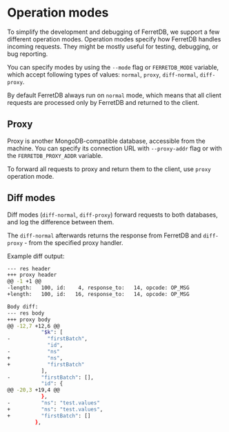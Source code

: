 ---
---

# Operation modes

To simplify the development and debugging of FerretDB, we support a few different operation modes.
Operation modes specify how FerretDB handles incoming requests.
They might be mostly useful for testing, debugging, or bug reporting.

You can specify modes by using the `--mode` flag or `FERRETDB_MODE` variable,
which accept following types of values: `normal`, `proxy`, `diff-normal`, `diff-proxy`.

By default FerretDB always run on `normal` mode, which means that all client requests
are processed only by FerretDB and returned to the client.

## Proxy

Proxy is another MongoDB-compatible database, accessible from the machine.
You can specify its connection URL with `--proxy-addr` flag or with the `FERRETDB_PROXY_ADDR` variable.

To forward all requests to proxy and return them to the client, use `proxy` operation mode.

## Diff modes

Diff modes (`diff-normal`, `diff-proxy`) forward requests to both databases, and log the difference between them.

The `diff-normal` afterwards returns the response from FerretDB and `diff-proxy` - from the specified proxy handler.

Example diff output:

```sh
--- res header
+++ proxy header
@@ -1 +1 @@
-length:   100, id:    4, response_to:   14, opcode: OP_MSG
+length:   100, id:   16, response_to:   14, opcode: OP_MSG

Body diff:
--- res body
+++ proxy body
@@ -12,7 +12,6 @@
           "$k": [
-            "firstBatch",
             "id",
-            "ns"
+            "ns",
+            "firstBatch"
           ],
-          "firstBatch": [],
           "id": {
@@ -20,3 +19,4 @@
           },
-          "ns": "test.values"
+          "ns": "test.values",
+          "firstBatch": []
         },
```
